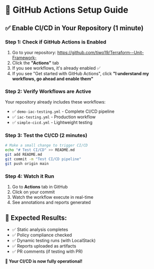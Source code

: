 # 🚀 GitHub Actions Setup Guide

## ✅ **Enable CI/CD in Your Repository (1 minute)**

### **Step 1: Check if GitHub Actions is Enabled**
1. Go to your repository: https://github.com/tiwo19/Terraform--Unit-Framework-
2. Click the **"Actions"** tab
3. If you see workflows, it's already enabled ✅
4. If you see "Get started with GitHub Actions", click **"I understand my workflows, go ahead and enable them"**

### **Step 2: Verify Workflows are Active**
Your repository already includes these workflows:
- ✅ `demo-iac-testing.yml` - Complete CI/CD pipeline
- ✅ `iac-testing.yml` - Production workflow
- ✅ `simple-cicd.yml` - Lightweight testing

### **Step 3: Test the CI/CD (2 minutes)**
```bash
# Make a small change to trigger CI/CD
echo "# Test CI/CD" >> README.md
git add README.md
git commit -m "Test CI/CD pipeline"
git push origin main
```

### **Step 4: Watch it Run**
1. Go to **Actions** tab in GitHub
2. Click on your commit
3. Watch the workflow execute in real-time
4. See annotations and reports generated

## 🎯 **Expected Results:**
- ✅ Static analysis completes
- ✅ Policy compliance checked
- ✅ Dynamic testing runs (with LocalStack)
- ✅ Reports uploaded as artifacts
- ✅ PR comments (if testing with PR)

**🎉 Your CI/CD is now fully operational!**
